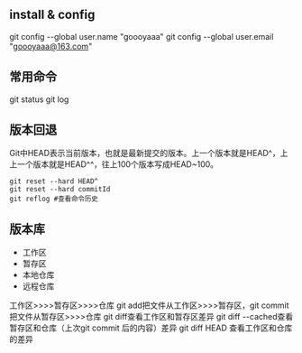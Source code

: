 ## install & config 
git config --global user.name "goooyaaa"
git config --global user.email "goooyaaa@163.com"

## 常用命令
git status
git log 

## 版本回退
Git中HEAD表示当前版本，也就是最新提交的版本。上一个版本就是HEAD^，上上一个版本就是HEAD^^，往上100个版本写成HEAD~100。

```git
git reset --hard HEAD^
git reset --hard commitId
git reflog #查看命令历史
```

## 版本库

- 工作区
- 暂存区
- 本地仓库
- 远程仓库

工作区>>>>暂存区>>>>仓库
git add把文件从工作区>>>>暂存区，git commit把文件从暂存区>>>>仓库
git diff查看工作区和暂存区差异
git diff --cached查看暂存区和仓库（上次git commit 后的内容）差异
git diff HEAD 查看工作区和仓库的差异


